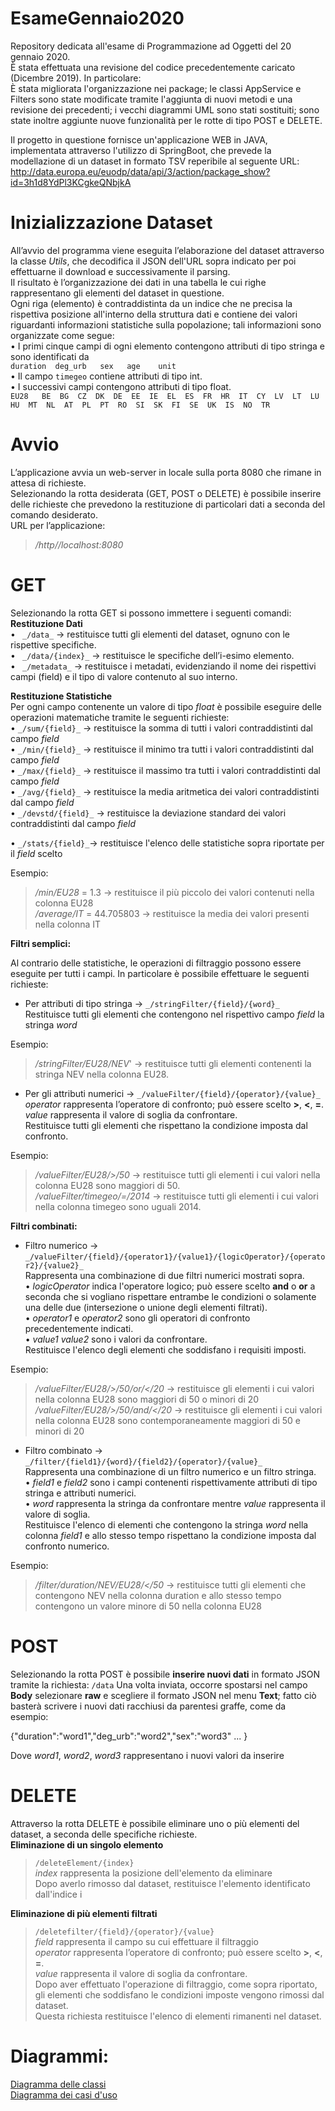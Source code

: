 # EsameGennaio2020    
Repository dedicata all'esame di Programmazione ad Oggetti del 20 gennaio 2020.   
È stata effettuata una revisione del codice precedentemente caricato (Dicembre 2019). In particolare:   
È stata migliorata l'organizzazione nei package; le classi AppService e Filters sono state modificate tramite l'aggiunta di nuovi metodi e una revisione dei precedenti; i vecchi diagrammi UML sono stati sostituiti; sono state inoltre aggiunte nuove funzionalità per le rotte di tipo POST e DELETE.       

Il progetto in questione fornisce un'applicazione WEB in JAVA, implementata attraverso l'utilizzo di SpringBoot, che prevede la modellazione di un dataset in formato TSV reperibile al seguente URL: http://data.europa.eu/euodp/data/api/3/action/package_show?id=3h1d8YdPl3KCgkeQNbjkA

# Inizializzazione Dataset    
All’avvio del programma viene eseguita l’elaborazione del dataset attraverso la classe _Utils_, che decodifica il JSON dell'URL sopra indicato per poi effettuarne il download e successivamente il parsing.    
Il risultato è l’organizzazione dei dati in una tabella le cui righe rappresentano gli elementi del dataset in questione.   
Ogni riga (elemento) è contraddistinta da un indice che ne precisa la rispettiva posizione all'interno della struttura dati e contiene dei valori riguardanti informazioni statistiche sulla popolazione; tali informazioni sono organizzate come segue:    
• I primi cinque campi di ogni elemento contengono attributi di tipo stringa e sono identificati da       
`duration  deg_urb   sex   age    unit`       
• Il campo `timegeo` contiene attributi di tipo int.        
• I successivi campi contengono attributi di tipo float.        
`EU28 	BE 	BG 	CZ 	DK 	DE 	EE 	IE 	EL 	ES 	FR 	HR 	IT 	CY 	LV 	LT 	LU 	HU 	MT 	NL 	AT 	PL 	PT 	RO 	SI 	SK 	FI 	SE 	UK 	IS 	NO 	TR`    

# Avvio   
L’applicazione avvia un web-server in locale sulla porta 8080 che rimane in attesa di richieste.    
Selezionando la rotta desiderata (GET, POST o DELETE) è possibile inserire delle richieste che prevedono la restituzione di particolari dati a seconda del comando desiderato.    
URL per l’applicazione:   
> _/http//localhost:8080_

# GET
Selezionando la rotta GET si possono immettere i seguenti comandi:        
**Restituzione Dati**   
•	` _/data_` -> restituisce tutti gli elementi del dataset, ognuno con le rispettive specifiche.    
•	` _/data/{index}_` -> restituisce le specifiche dell’i-esimo elemento.    
• `	_/metadata_` -> restituisce i metadati, evidenziando il nome dei rispettivi campi (field) e il tipo di valore contenuto al suo interno.       

**Restituzione Statistiche**    
Per ogni campo contenente un valore di tipo _float_ è possibile eseguire delle operazioni matematiche tramite le seguenti richieste:    
•	`_/sum/{field}_` -> restituisce la somma di tutti i valori contraddistinti dal campo _field_    
• `_/min/{field}_` -> restituisce il minimo tra tutti i valori contraddistinti dal campo _field_    
• `_/max/{field}_` -> restituisce il massimo tra tutti i valori contraddistinti dal campo _field_   
• `_/avg/{field}_` -> restituisce la media aritmetica dei valori contraddistinti dal campo _field_    
• `_/devstd/{field}_` -> restituisce la deviazione standard dei valori contraddistinti dal campo _field_        

• `_/stats/{field}_`-> restituisce l'elenco delle statistiche sopra riportate per il _field_ scelto   

Esempio:    
>_/min/EU28_ = 1.3 -> restituisce il più piccolo dei valori contenuti nella colonna EU28    
> _/average/IT_ = 44.705803 -> restituisce la media dei valori presenti nella colonna IT



**Filtri semplici:**    

Al contrario delle statistiche, le operazioni di filtraggio possono essere eseguite per tutti i campi. In particolare è possibile effettuare le seguenti richieste:   
- Per attributi di tipo stringa -> `_/stringFilter/{field}/{word}_`   
Restituisce tutti gli elementi che contengono nel rispettivo campo _field_ la stringa _word_    

Esempio:
> _/stringFilter/EU28/NEV_' -> restituisce tutti gli elementi contenenti la stringa NEV nella colonna EU28.  

- Per gli attributi numerici -> `_/valueFilter/{field}/{operator}/{value}_`   
_operator_ rappresenta l’operatore di confronto; può essere scelto **>**, **<**, **=**.   
_value_ rappresenta il valore di soglia da confrontare.   
Restituisce tutti gli elementi che rispettano la condizione imposta dal confronto.    

Esempio:
> _/valueFilter/EU28/>/50_ -> restituisce tutti gli elementi i cui valori nella colonna EU28 sono maggiori di 50.   
> _/valueFilter/timegeo/=/2014_ -> restituisce tutti gli elementi i cui valori nella colonna timegeo sono uguali 2014.

**Filtri combinati:**   

-	Filtro numerico -> `_/valueFilter/{field}/{operator1}/{value1}/{logicOperator}/{operator2}/{value2}_`    
Rappresenta una combinazione di due filtri numerici mostrati sopra.   
• _logicOperator_ indica l'operatore logico; può essere scelto **and** o **or** a seconda che si vogliano rispettare entrambe le condizioni o solamente una delle due (intersezione o unione degli elementi filtrati).    
• _operator1_ e _operator2_ sono gli operatori di confronto precedentemente indicati.   
• _value1_ _value2_ sono i valori da confrontare.   
Restituisce l'elenco degli elementi che soddisfano i requisiti imposti.   

Esempio:
> _/valueFilter/EU28/>/50/or/</20_ -> restituisce gli elementi i cui valori nella colonna EU28 sono maggiori di 50 o minori di 20   
> _/valueFilter/EU28/>/50/and/</20_ -> restituisce gli elementi i cui valori nella colonna EU28 sono contemporaneamente maggiori di 50 e minori di 20   

-	Filtro combinato -> `_/filter/{field1}/{word}/{field2}/{operator}/{value}_`   
Rappresenta una combinazione di un filtro numerico e un filtro stringa.   
• _field1_ e _field2_ sono i campi contenenti rispettivamente attributi di tipo stringa e attributi numerici.   
• _word_ rappresenta la stringa da confrontare mentre _value_ rappresenta il valore di soglia.    
Restituisce l'elenco di elementi che contengono la stringa _word_ nella colonna _field1_ e allo stesso tempo rispettano la condizione imposta dal confronto numerico.   

Esempio:
> _/filter/duration/NEV/EU28/</50_ -> restituisce tutti gli elementi che contengono NEV nella colonna duration e allo stesso tempo contengono un valore minore di 50 nella colonna EU28

# POST
Selezionando la rotta POST è possibile **inserire nuovi dati** in formato JSON tramite la richiesta: `/data`
Una volta inviata, occorre spostarsi nel campo **Body** selezionare **raw** e scegliere il formato JSON nel menu **Text**; fatto ciò basterà scrivere i nuovi dati racchiusi da parentesi graffe, come da esempio:        

{"duration":"word1","deg_urb":"word2","sex":"word3" ... }       

Dove _word1_, _word2_, _word3_ rappresentano i nuovi valori da inserire

# DELETE
Attraverso la rotta DELETE è possibile eliminare uno o più elementi del dataset, a seconda delle specifiche richieste.        
**Eliminazione di un singolo elemento**   
> `/deleteElement/{index}`    
_index_ rappresenta la posizione dell'elemento da eliminare   
Dopo averlo rimosso dal dataset, restituisce l'elemento identificato dall'indice i    

**Eliminazione di più elementi filtrati**   
> `/deletefilter/{field}/{operator}/{value}`    
_field_ rappresenta il campo su cui effettuare il filtraggio    
_operator_ rappresenta l’operatore di confronto; può essere scelto **>**, **<**, **=**.   
_value_ rappresenta il valore di soglia da confrontare.   
Dopo aver effettuato l'operazione di filtraggio, come sopra riportato, gli elementi che soddisfano le condizioni imposte vengono rimossi dal dataset.   
Questa richiesta restituisce l'elenco di elementi rimanenti nel dataset.

# Diagrammi:
[Diagramma delle classi](https://github.com/hdmd/EsameDicembre2019/blob/master/Diagramma%20delle%20classi.png)   
[Diagramma dei casi d'uso](https://github.com/hdmd/EsameDicembre2019/blob/master/Diagramma%20dei%20casi%20d'uso.PNG)
